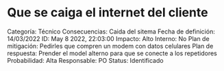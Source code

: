 # Que se caiga el internet del cliente

Categoría: Técnico
Consecuencias: Caida del sitema
Fecha de definición: 14/03/2022
ID: May 8 2022, 22:03:00
Impacto: Alto
Interno: No
Plan de mitigación: Pedirles que compren un modem con datos celulares
Plan de respuesta: Prender el model alterno para que se conecte a los repetidores
Probabilidad: Alta
Responsable: PO
Status: Identificado